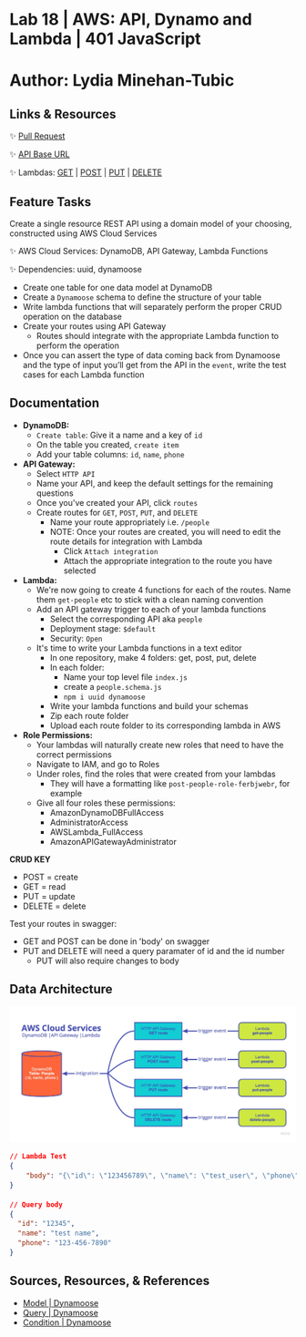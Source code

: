 # Lab 18 | AWS: API, Dynamo and Lambda | 401 JavaScript
# Author: Lydia Minehan-Tubic

## Links & Resources

✨ [Pull Request](https://github.com/LydiaMT/serverless-api/pull/1)

✨ [API Base URL](https://3l7shcchfb.execute-api.us-west-2.amazonaws.com/people)

✨ Lambdas: [GET](https://github.com/LydiaMT/serverless-api/tree/main/get) | [POST](https://github.com/LydiaMT/serverless-api/tree/main/post) | [PUT](https://github.com/LydiaMT/serverless-api/tree/main/put) | [DELETE](https://github.com/LydiaMT/serverless-api/tree/main/delete)

## Feature Tasks

Create a single resource REST API using a domain model of your choosing, constructed using AWS Cloud Services

✨ AWS Cloud Services: DynamoDB, API Gateway, Lambda Functions

✨ Dependencies: uuid, dynamoose

- Create one table for one data model at DynamoDB
- Create a `Dynamoose` schema to define the structure of your table
- Write lambda functions that will separately perform the proper CRUD operation on the database
- Create your routes using API Gateway
  - Routes should integrate with the appropriate Lambda function to perform the operation
- Once you can assert the type of data coming back from Dynamoose and the type of input you’ll get from the API in the `event`, write the test cases for each Lambda function

## Documentation

- **DynamoDB:**
  - `Create table`: Give it a name and a key of `id`
  - On the table you created, `create item`
  - Add your table columns: `id`, `name`, `phone`
- **API Gateway:**
  - Select `HTTP API`
  - Name your API, and keep the default settings for the remaining questions
  - Once you've created your API, click `routes`
  - Create routes for `GET`, `POST`, `PUT`, and `DELETE`
    - Name your route appropriately i.e. `/people`
    - NOTE: Once your routes are created, you will need to edit the route details for integration with Lambda
      - Click `Attach integration`
      - Attach the appropriate integration to the route you have selected
- **Lambda:** 
  - We're now going to create 4 functions for each of the routes. Name them `get-people` etc to stick with a clean naming convention
  - Add an API gateway trigger to each of your lambda functions
    - Select the corresponding API aka `people`
    - Deployment stage: `$default`
    - Security: `Open`
  - It's time to write your Lambda functions in a text editor
    - In one repository, make 4 folders: get, post, put, delete
    - In each folder: 
      - Name your top level file `index.js`
      - create a `people.schema.js`
      - `npm i uuid dynamoose`
    - Write your lambda functions and build your schemas
    - Zip each route folder
    - Upload each route folder to its corresponding lambda in AWS
- **Role Permissions:**
  - Your lambdas will naturally create new roles that need to have the correct permissions
  - Navigate to IAM, and go to Roles
  - Under roles, find the roles that were created from your lambdas
    - They will have a formatting like `post-people-role-ferbjwebr`, for example
  - Give all four roles these permissions:
    - AmazonDynamoDBFullAccess
    - AdministratorAccess
    - AWSLambda_FullAccess
    - AmazonAPIGatewayAdministrator

**CRUD KEY**
- POST = create
- GET = read
- PUT = update
- DELETE = delete

Test your routes in swagger:
- GET and POST can be done in 'body' on swagger
- PUT and DELETE will need a query paramater of id and the id number
  - PUT will also require changes to body

## Data Architecture

![WRRC/UML](./Flowchart.jpg)


```json
// Lambda Test
{
    "body": "{\"id\": \"123456789\", \"name\": \"test_user\", \"phone\": \"123 456 7890\"}"
}

// Query body
{
  "id": "12345",
  "name": "test name",
  "phone": "123-456-7890"
}
```

## Sources, Resources, & References

- [Model | Dynamoose](https://dynamoosejs.com/guide/Model/)
- [Query | Dynamoose](https://dynamoosejs.com/guide/Query/)
- [Condition | Dynamoose](https://dynamoosejs.com/guide/Condition/#conditioneqvalue)
